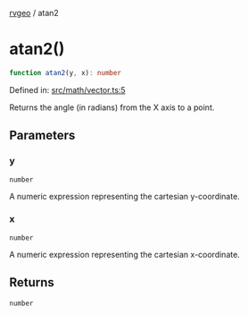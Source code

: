 [rvgeo](../index.md) / atan2

# atan2()

```ts
function atan2(y, x): number
```

Defined in: [src/math/vector.ts:5](https://github.com/pzq123456/RVGeo/blob/e727f6f6e310621d656b74948bed9956ff45a613/src/math/vector.ts#L5)

Returns the angle (in radians) from the X axis to a point.

## Parameters

### y

`number`

A numeric expression representing the cartesian y-coordinate.

### x

`number`

A numeric expression representing the cartesian x-coordinate.

## Returns

`number`
